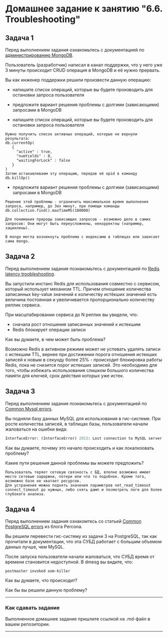 # Домашнее задание к занятию "6.6. Troubleshooting"

## Задача 1

Перед выполнением задания ознакомьтесь с документацией по [администрированию MongoDB](https://docs.mongodb.com/manual/administration/).

Пользователь (разработчик) написал в канал поддержки, что у него уже 3 минуты происходит CRUD операция в MongoDB и её 
нужно прервать. 

Вы как инженер поддержки решили произвести данную операцию:
- напишите список операций, которые вы будете производить для остановки запроса пользователя
- предложите вариант решения проблемы с долгими (зависающими) запросами в MongoDB


- напишите список операций, которые вы будете производить для остановки запроса пользователя


```
Нужно получить список активных операций, которые не вернули результата:
db.currentOp(
   {
     "active" : true,
     "numYields" : 0,
     "waitingForLock" : false
   }
)
Затем останавливаем эту операцию, передав её opid в команду db.killOp()
```

- предложите вариант решения проблемы с долгими (зависающими) запросами в MongoDB

```
Решение этой проблемы - ограничить максимальное время выполнения запроса, например, до 3ех минут, при помощи команды db.collection.find().maxTimeMS(180000)

Для понимания природы зависающих запросов - возможно дело в самих запросов: Они могут быть переусложнены, некорректны (например, зациклены).

В mongo могла возникнуть проблема с индексами в таблицах или зависает сама mongo.

```

## Задача 2

Перед выполнением задания познакомьтесь с документацией по [Redis latency troobleshooting](https://redis.io/topics/latency).

Вы запустили инстанс Redis для использования совместно с сервисом, который использует механизм TTL. 
Причем отношение количества записанных key-value значений к количеству истёкших значений есть величина постоянная и
увеличивается пропорционально количеству реплик сервиса. 

При масштабировании сервиса до N реплик вы увидели, что:
- сначала рост отношения записанных значений к истекшим
- Redis блокирует операции записи

Как вы думаете, в чем может быть проблема?


Возможно Redis в активном режиме может не успевать удалять записи с истекшим TTL, вернее при достижении порога отношения истекших записей к новым в секунду более 25% - происходит блокировка работы Redis, пока не снизится порог истекших записей. Это необходимо для того, чтобы избежать использования слишком большого количества памяти для ключей, срок действия которых уже истек.



## Задача 3

Перед выполнением задания познакомьтесь с документацией по [Common Mysql errors](https://dev.mysql.com/doc/refman/8.0/en/common-errors.html).

Вы подняли базу данных MySQL для использования в гис-системе. При росте количества записей, в таблицах базы,
пользователи начали жаловаться на ошибки вида:
```python
InterfaceError: (InterfaceError) 2013: Lost connection to MySQL server during query u'SELECT..... '
```

Как вы думаете, почему это начало происходить и как локализовать проблему?



Какие пути решения данной проблемы вы можете предложить?


```
Пользователь теряет сетевую связность с БД, вполне возможно имеют место сетевые задержки, потери или что то подобное. Кроме того, возможно базе не хватает ресурсов.
Для устранения можно поднять значения параметров net_read_timeout connect_timeout до нужных, либо снять дамп и посмотреть логи для более глубокого анализа.
```


## Задача 4

Перед выполнением задания ознакомтесь со статьей [Common PostgreSQL errors](https://www.percona.com/blog/2020/06/05/10-common-postgresql-errors/) из блога Percona.

Вы решили перевести гис-систему из задачи 3 на PostgreSQL, так как прочитали в документации, что эта СУБД работает с 
большим объемом данных лучше, чем MySQL.

После запуска пользователи начали жаловаться, что СУБД время от времени становится недоступной. В dmesg вы видите, что:

`postmaster invoked oom-killer`

Как вы думаете, что происходит?

Как бы вы решили данную проблему?

---

### Как cдавать задание

Выполненное домашнее задание пришлите ссылкой на .md-файл в вашем репозитории.

---
